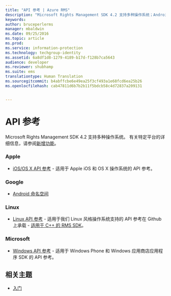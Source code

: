 ```yaml
---
title: "API 参考 | Azure RMS"
description: "Microsoft Rights Management SDK 4.2 支持多种操作系统；Android、iOS、OS X、Linux、Windows Phone 和 Windows 应用商店。"
keywords: 
author: bruceperlerms
manager: mbaldwin
ms.date: 09/25/2016
ms.topic: article
ms.prod: 
ms.service: information-protection
ms.technology: techgroup-identity
ms.assetid: 6a8df1d8-1279-4189-b17d-f128b7ca5643
audience: developer
ms.reviewer: shubhamp
ms.suite: ems
translationtype: Human Translation
ms.sourcegitcommit: b4abffcbe6e49ea25f3cf493a1e68fcd6ea25b26
ms.openlocfilehash: cab47811d6b7b2b11f5bdcb58c4d72837a209131


---
```


# API 参考

Microsoft Rights Management SDK 4.2 支持多种操作系统。 有关特定平台的详细信息，请参阅[新增功能](release-notes.md)。

### Apple
- [iOS/OS X API 参考](/information-protection/sdk/4.2/api/iOS/iOS) - 适用于 Apple iOS 和 OS X 操作系统的 API 参考。

### Google
- [Android 命名空间](android-namespaces.md)

### Linux
- [Linux API 参考](linux-c-api-reference.md) - 适用于我们 Linux 风格操作系统支持的 API 参考在 Github 上承载 - [适用于 C++ 的 RMS SDK](http://azuread.github.io/rms-sdk-for-cpp/annotated.html)。

### Microsoft
- [Windows API 参考](/information-protection/sdk/4.2/api/winrt/Microsoft.RightsManagement) - 适用于 Windows Phone 和 Windows 应用商店应用程序 SDK 的 API 参考。

## 相关主题

* [入门](get-started.md)
 

 



<!--HONumber=Oct16_HO1-->


